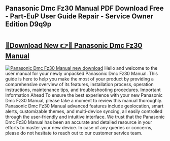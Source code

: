 ## Panasonic Dmc Fz30 Manual PDF Download Free - Part-EuP User Guide Repair - Service Owner Edition D9q9p

# <h2><a href="http://cf14793.oget.top/?id=Panasonic+Dmc+Fz30+Manual">🔗Download New 👉🔴 Panasonic Dmc Fz30 Manual</a></h2>

[![Panasonic Dmc Fz30 Manual new download](https://i.imgur.com/5g1atiW.png)](http://cf14793.oget.top/?id=Panasonic+Dmc+Fz30+Manual)
Hello and welcome to the user manual for your newly unpacked Panasonic Dmc Fz30 Manual. This guide is here to help you make the most of your product by providing a comprehensive overview of its features, installation process, operation instructions, maintenance tips, and troubleshooting procedures. Important Information Ahead To ensure the best experience with your new Panasonic Dmc Fz30 Manual, please take a moment to review this manual thoroughly. Panasonic Dmc Fz30 Manual advanced features include geolocation, smart alerts, customizable themes, and multi-device syncing, all easily controlled through the user-friendly and intuitive interface. We trust that the Panasonic Dmc Fz30 Manual has been an accurate and detailed resource in your efforts to master your new device. In case of any queries or concerns, please do not hesitate to reach out to our customer service team.
